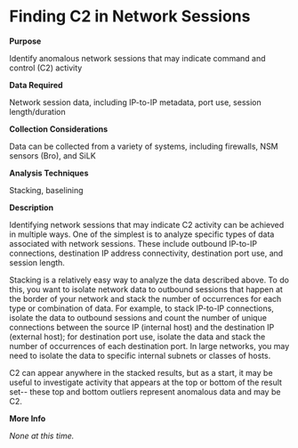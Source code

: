 # Finding C2 in Network Sessions

**Purpose**

Identify anomalous network sessions that may indicate command and control (C2) activity

**Data Required**

Network session data, including IP-to-IP metadata, port use, session length/duration

**Collection Considerations**

Data can be collected from a variety of systems, including firewalls, NSM sensors (Bro), and SiLK

**Analysis Techniques**

Stacking, baselining

**Description**

Identifying network sessions that may indicate C2 activity can be achieved in multiple ways. One of the simplest is to analyze specific types of data associated with network sessions. These include outbound IP-to-IP connections, destination IP address connectivity, destination port use, and session length.

Stacking is a relatively easy way to analyze the data described above. To do this, you want to isolate network data to outbound sessions that happen at the border of your network and stack the number of occurrences for each type or combination of data. For example, to stack IP-to-IP connections, isolate the data to outbound sessions and count the number of unique connections between the source IP (internal host) and the destination IP (external host); for destination port use, isolate the data and stack the number of occurrences of each destination port. In large networks, you may need to isolate the data to specific internal subnets or classes of hosts.  

C2 can appear anywhere in the stacked results, but as a start, it may be useful to investigate activity that appears at the top or bottom of the result set-- these top and bottom outliers represent anomalous data and may be C2. 

**More Info**

_None at this time._
